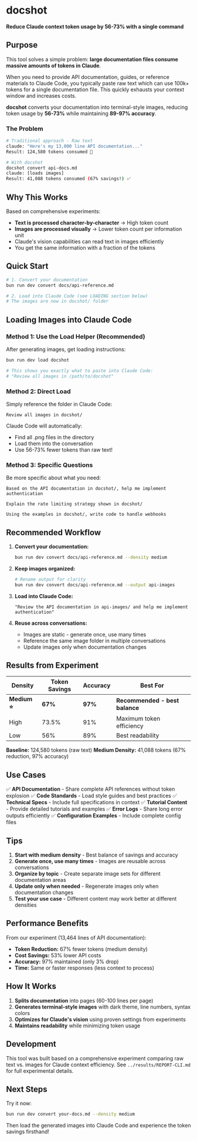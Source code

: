 # docshot

**Reduce Claude context token usage by 56-73% with a single command**

## Purpose

This tool solves a simple problem: **large documentation files consume massive amounts of tokens in Claude**.

When you need to provide API documentation, guides, or reference materials to Claude Code, you typically paste raw text which can use 100k+ tokens for a single documentation file. This quickly exhausts your context window and increases costs.

**docshot** converts your documentation into terminal-style images, reducing token usage by **56-73%** while maintaining **89-97% accuracy**.

### The Problem

```bash
# Traditional approach - Raw text
claude: "Here's my 13,000 line API documentation..."
Result: 124,580 tokens consumed 💸

# With docshot
docshot convert api-docs.md
claude: [loads images]
Result: 41,088 tokens consumed (67% savings!) ✅
```

## Why This Works

Based on comprehensive experiments:

- **Text is processed character-by-character** → High token count
- **Images are processed visually** → Lower token count per information unit
- Claude's vision capabilities can read text in images efficiently
- You get the same information with a fraction of the tokens

## Quick Start

```bash
# 1. Convert your documentation
bun run dev convert docs/api-reference.md

# 2. Load into Claude Code (see LOADING section below)
# The images are now in docshot/ folder
```

## Loading Images into Claude Code

### Method 1: Use the Load Helper (Recommended)

After generating images, get loading instructions:

```bash
bun run dev load docshot

# This shows you exactly what to paste into Claude Code:
# "Review all images in /path/to/docshot"
```

### Method 2: Direct Load

Simply reference the folder in Claude Code:

```
Review all images in docshot/
```

Claude Code will automatically:
- Find all .png files in the directory
- Load them into the conversation
- Use 56-73% fewer tokens than raw text!

### Method 3: Specific Questions

Be more specific about what you need:

```
Based on the API documentation in docshot/, help me implement authentication
```

```
Explain the rate limiting strategy shown in docshot/
```

```
Using the examples in docshot/, write code to handle webhooks
```

## Recommended Workflow

1. **Convert your documentation:**
   ```bash
   bun run dev convert docs/api-reference.md --density medium
   ```

2. **Keep images organized:**
   ```bash
   # Rename output for clarity
   bun run dev convert docs/api-reference.md --output api-images
   ```

3. **Load into Claude Code:**
   ```
   "Review the API documentation in api-images/ and help me implement authentication"
   ```

4. **Reuse across conversations:**
   - Images are static - generate once, use many times
   - Reference the same image folder in multiple conversations
   - Update images only when documentation changes

## Results from Experiment

| Density | Token Savings | Accuracy | Best For |
|---------|--------------|----------|----------|
| **Medium ⭐** | **67%** | **97%** | **Recommended - best balance** |
| High | 73.5% | 91% | Maximum token efficiency |
| Low | 56% | 89% | Best readability |

**Baseline:** 124,580 tokens (raw text)
**Medium Density:** 41,088 tokens (67% reduction, 97% accuracy)

## Use Cases

✅ **API Documentation** - Share complete API references without token explosion
✅ **Code Standards** - Load style guides and best practices
✅ **Technical Specs** - Include full specifications in context
✅ **Tutorial Content** - Provide detailed tutorials and examples
✅ **Error Logs** - Share long error outputs efficiently
✅ **Configuration Examples** - Include complete config files

## Tips

1. **Start with medium density** - Best balance of savings and accuracy
2. **Generate once, use many times** - Images are reusable across conversations
3. **Organize by topic** - Create separate image sets for different documentation areas
4. **Update only when needed** - Regenerate images only when documentation changes
5. **Test your use case** - Different content may work better at different densities

## Performance Benefits

From our experiment (13,464 lines of API documentation):

- **Token Reduction:** 67% fewer tokens (medium density)
- **Cost Savings:** 53% lower API costs
- **Accuracy:** 97% maintained (only 3% drop)
- **Time:** Same or faster responses (less context to process)

## How It Works

1. **Splits documentation** into pages (60-100 lines per page)
2. **Generates terminal-style images** with dark theme, line numbers, syntax colors
3. **Optimizes for Claude's vision** using proven settings from experiments
4. **Maintains readability** while minimizing token usage

## Development

This tool was built based on a comprehensive experiment comparing raw text vs. images for Claude context efficiency. See `../results/REPORT-CLI.md` for full experimental details.

## Next Steps

Try it now:

```bash
bun run dev convert your-docs.md --density medium
```

Then load the generated images into Claude Code and experience the token savings firsthand!
